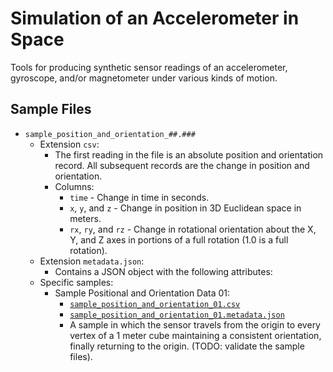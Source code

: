 # Simulation of an Accelerometer in Space

Tools for producing synthetic sensor readings of an accelerometer, gyroscope, and/or magnetometer under various kinds of motion.

## Sample Files

* `sample_position_and_orientation_##.###`
  - Extension `csv`:
    - The first reading in the file is an absolute position and orientation record. All subsequent records are the change in position and orientation.
    - Columns:
      - `time` - Change in time in seconds.
      - `x`, `y`, and `z` - Change in position in 3D Euclidean space in meters.
      - `rx`, `ry`, and `rz` - Change in rotational orientation about the X, Y, and Z axes in portions of a full rotation (1.0 is a full rotation).
  - Extension `metadata.json`:
    - Contains a JSON object with the following attributes:
    <!--
      - `compass_vector.x`, `compass_vector.y`, `compass_vector.z` under the assumption that the simulation takes place in an unvarying magnetic field (e.g. for human scale motion over short distances in Earth's magnetic field), which direction and strength the magnetic field points relative to Earth's magnetic field strength.
      E.g. `{"x":0.0,"y":1.0,"z":0.0}` points "north".
    -->
  - Specific samples:
    - Sample Positional and Orientation Data 01:
      - [`sample_position_and_orientation_01.csv`](./sample_position_and_orientation_01.csv)
      - [`sample_position_and_orientation_01.metadata.json`](./sample_position_and_orientation_01.metadata.json)
      - A sample in which the sensor travels from the origin to every vertex of a 1 meter cube maintaining a consistent orientation, finally returning to the origin. (TODO: validate the sample files).
